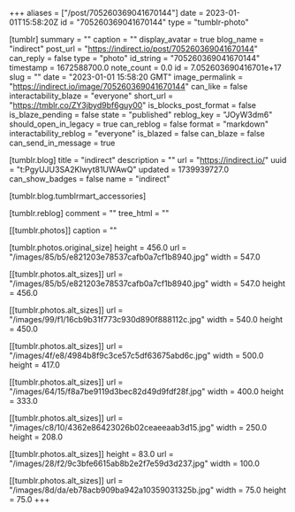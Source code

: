 +++
aliases = ["/post/705260369041670144"]
date = 2023-01-01T15:58:20Z
id = "705260369041670144"
type = "tumblr-photo"

[tumblr]
summary = ""
caption = ""
display_avatar = true
blog_name = "indirect"
post_url = "https://indirect.io/post/705260369041670144"
can_reply = false
type = "photo"
id_string = "705260369041670144"
timestamp = 1672588700.0
note_count = 0.0
id = 7.052603690416701e+17
slug = ""
date = "2023-01-01 15:58:20 GMT"
image_permalink = "https://indirect.io/image/705260369041670144"
can_like = false
interactability_blaze = "everyone"
short_url = "https://tmblr.co/ZY3jbyd9bf6guy00"
is_blocks_post_format = false
is_blaze_pending = false
state = "published"
reblog_key = "JOyW3dm6"
should_open_in_legacy = true
can_reblog = false
format = "markdown"
interactability_reblog = "everyone"
is_blazed = false
can_blaze = false
can_send_in_message = true

[tumblr.blog]
title = "indirect"
description = ""
url = "https://indirect.io/"
uuid = "t:PgyUJU3SA2Klwyt81UWAwQ"
updated = 1739939727.0
can_show_badges = false
name = "indirect"

[tumblr.blog.tumblrmart_accessories]

[tumblr.reblog]
comment = ""
tree_html = ""

[[tumblr.photos]]
caption = ""

[tumblr.photos.original_size]
height = 456.0
url = "/images/85/b5/e821203e78537cafb0a7cf1b8940.jpg"
width = 547.0

[[tumblr.photos.alt_sizes]]
url = "/images/85/b5/e821203e78537cafb0a7cf1b8940.jpg"
width = 547.0
height = 456.0

[[tumblr.photos.alt_sizes]]
url = "/images/99/f1/16cb9b31f773c930d890f888112c.jpg"
width = 540.0
height = 450.0

[[tumblr.photos.alt_sizes]]
url = "/images/4f/e8/4984b8f9c3ce57c5df63675abd6c.jpg"
width = 500.0
height = 417.0

[[tumblr.photos.alt_sizes]]
url = "/images/64/15/f8a7be9119d3bec82d49d9fdf28f.jpg"
width = 400.0
height = 333.0

[[tumblr.photos.alt_sizes]]
url = "/images/c8/10/4362e86423026b02ceaeeaab3d15.jpg"
width = 250.0
height = 208.0

[[tumblr.photos.alt_sizes]]
height = 83.0
url = "/images/28/f2/9c3bfe6615ab8b2e2f7e59d3d237.jpg"
width = 100.0

[[tumblr.photos.alt_sizes]]
url = "/images/8d/da/eb78acb909ba942a10359031325b.jpg"
width = 75.0
height = 75.0
+++
